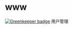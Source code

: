 # www

[![Greenkeeper badge](https://badges.greenkeeper.io/wudi0431/userManger.svg)](https://greenkeeper.io/)
用户管理
